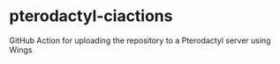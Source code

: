 # pterodactyl-ciactions
GitHub Action for uploading the repository to a Pterodactyl server using Wings
